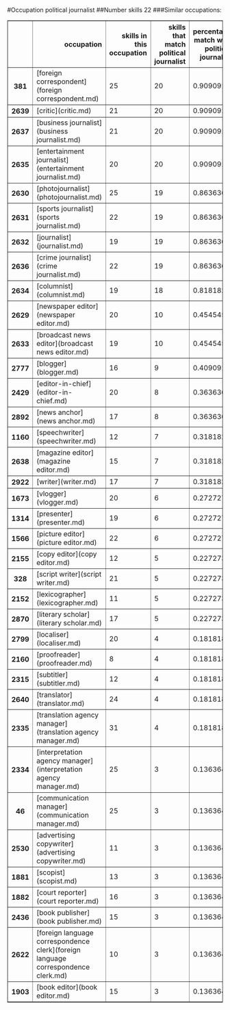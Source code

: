 #Occupation political journalist
##Number skills 22
###Similar occupations:
<table border="1" class="dataframe">
  <thead>
    <tr style="text-align: right;">
      <th></th>
      <th>occupation</th>
      <th>skills in this occupation</th>
      <th>skills that match political journalist</th>
      <th>percentage match with political journalist</th>
      <th>skills not in political journalist</th>
    </tr>
  </thead>
  <tbody>
    <tr>
      <th>381</th>
      <td>[foreign correspondent](foreign correspondent.md)</td>
      <td>25</td>
      <td>20</td>
      <td>0.909091</td>
      <td>5</td>
    </tr>
    <tr>
      <th>2639</th>
      <td>[critic](critic.md)</td>
      <td>21</td>
      <td>20</td>
      <td>0.909091</td>
      <td>1</td>
    </tr>
    <tr>
      <th>2637</th>
      <td>[business journalist](business journalist.md)</td>
      <td>21</td>
      <td>20</td>
      <td>0.909091</td>
      <td>1</td>
    </tr>
    <tr>
      <th>2635</th>
      <td>[entertainment journalist](entertainment journalist.md)</td>
      <td>20</td>
      <td>20</td>
      <td>0.909091</td>
      <td>0</td>
    </tr>
    <tr>
      <th>2630</th>
      <td>[photojournalist](photojournalist.md)</td>
      <td>25</td>
      <td>19</td>
      <td>0.863636</td>
      <td>6</td>
    </tr>
    <tr>
      <th>2631</th>
      <td>[sports journalist](sports journalist.md)</td>
      <td>22</td>
      <td>19</td>
      <td>0.863636</td>
      <td>3</td>
    </tr>
    <tr>
      <th>2632</th>
      <td>[journalist](journalist.md)</td>
      <td>19</td>
      <td>19</td>
      <td>0.863636</td>
      <td>0</td>
    </tr>
    <tr>
      <th>2636</th>
      <td>[crime journalist](crime journalist.md)</td>
      <td>22</td>
      <td>19</td>
      <td>0.863636</td>
      <td>3</td>
    </tr>
    <tr>
      <th>2634</th>
      <td>[columnist](columnist.md)</td>
      <td>19</td>
      <td>18</td>
      <td>0.818182</td>
      <td>1</td>
    </tr>
    <tr>
      <th>2629</th>
      <td>[newspaper editor](newspaper editor.md)</td>
      <td>20</td>
      <td>10</td>
      <td>0.454545</td>
      <td>10</td>
    </tr>
    <tr>
      <th>2633</th>
      <td>[broadcast news editor](broadcast news editor.md)</td>
      <td>19</td>
      <td>10</td>
      <td>0.454545</td>
      <td>9</td>
    </tr>
    <tr>
      <th>2777</th>
      <td>[blogger](blogger.md)</td>
      <td>16</td>
      <td>9</td>
      <td>0.409091</td>
      <td>7</td>
    </tr>
    <tr>
      <th>2429</th>
      <td>[editor-in-chief](editor-in-chief.md)</td>
      <td>20</td>
      <td>8</td>
      <td>0.363636</td>
      <td>12</td>
    </tr>
    <tr>
      <th>2892</th>
      <td>[news anchor](news anchor.md)</td>
      <td>17</td>
      <td>8</td>
      <td>0.363636</td>
      <td>9</td>
    </tr>
    <tr>
      <th>1160</th>
      <td>[speechwriter](speechwriter.md)</td>
      <td>12</td>
      <td>7</td>
      <td>0.318182</td>
      <td>5</td>
    </tr>
    <tr>
      <th>2638</th>
      <td>[magazine editor](magazine editor.md)</td>
      <td>15</td>
      <td>7</td>
      <td>0.318182</td>
      <td>8</td>
    </tr>
    <tr>
      <th>2922</th>
      <td>[writer](writer.md)</td>
      <td>17</td>
      <td>7</td>
      <td>0.318182</td>
      <td>10</td>
    </tr>
    <tr>
      <th>1673</th>
      <td>[vlogger](vlogger.md)</td>
      <td>20</td>
      <td>6</td>
      <td>0.272727</td>
      <td>14</td>
    </tr>
    <tr>
      <th>1314</th>
      <td>[presenter](presenter.md)</td>
      <td>19</td>
      <td>6</td>
      <td>0.272727</td>
      <td>13</td>
    </tr>
    <tr>
      <th>1566</th>
      <td>[picture editor](picture editor.md)</td>
      <td>22</td>
      <td>6</td>
      <td>0.272727</td>
      <td>16</td>
    </tr>
    <tr>
      <th>2155</th>
      <td>[copy editor](copy editor.md)</td>
      <td>12</td>
      <td>5</td>
      <td>0.227273</td>
      <td>7</td>
    </tr>
    <tr>
      <th>328</th>
      <td>[script writer](script writer.md)</td>
      <td>21</td>
      <td>5</td>
      <td>0.227273</td>
      <td>16</td>
    </tr>
    <tr>
      <th>2152</th>
      <td>[lexicographer](lexicographer.md)</td>
      <td>11</td>
      <td>5</td>
      <td>0.227273</td>
      <td>6</td>
    </tr>
    <tr>
      <th>2870</th>
      <td>[literary scholar](literary scholar.md)</td>
      <td>17</td>
      <td>5</td>
      <td>0.227273</td>
      <td>12</td>
    </tr>
    <tr>
      <th>2799</th>
      <td>[localiser](localiser.md)</td>
      <td>20</td>
      <td>4</td>
      <td>0.181818</td>
      <td>16</td>
    </tr>
    <tr>
      <th>2160</th>
      <td>[proofreader](proofreader.md)</td>
      <td>8</td>
      <td>4</td>
      <td>0.181818</td>
      <td>4</td>
    </tr>
    <tr>
      <th>2315</th>
      <td>[subtitler](subtitler.md)</td>
      <td>12</td>
      <td>4</td>
      <td>0.181818</td>
      <td>8</td>
    </tr>
    <tr>
      <th>2640</th>
      <td>[translator](translator.md)</td>
      <td>24</td>
      <td>4</td>
      <td>0.181818</td>
      <td>20</td>
    </tr>
    <tr>
      <th>2335</th>
      <td>[translation agency manager](translation agency manager.md)</td>
      <td>31</td>
      <td>4</td>
      <td>0.181818</td>
      <td>27</td>
    </tr>
    <tr>
      <th>2334</th>
      <td>[interpretation agency manager](interpretation agency manager.md)</td>
      <td>25</td>
      <td>3</td>
      <td>0.136364</td>
      <td>22</td>
    </tr>
    <tr>
      <th>46</th>
      <td>[communication manager](communication manager.md)</td>
      <td>25</td>
      <td>3</td>
      <td>0.136364</td>
      <td>22</td>
    </tr>
    <tr>
      <th>2530</th>
      <td>[advertising copywriter](advertising copywriter.md)</td>
      <td>11</td>
      <td>3</td>
      <td>0.136364</td>
      <td>8</td>
    </tr>
    <tr>
      <th>1881</th>
      <td>[scopist](scopist.md)</td>
      <td>13</td>
      <td>3</td>
      <td>0.136364</td>
      <td>10</td>
    </tr>
    <tr>
      <th>1882</th>
      <td>[court reporter](court reporter.md)</td>
      <td>16</td>
      <td>3</td>
      <td>0.136364</td>
      <td>13</td>
    </tr>
    <tr>
      <th>2436</th>
      <td>[book publisher](book publisher.md)</td>
      <td>15</td>
      <td>3</td>
      <td>0.136364</td>
      <td>12</td>
    </tr>
    <tr>
      <th>2622</th>
      <td>[foreign language correspondence clerk](foreign language correspondence clerk.md)</td>
      <td>10</td>
      <td>3</td>
      <td>0.136364</td>
      <td>7</td>
    </tr>
    <tr>
      <th>1903</th>
      <td>[book editor](book editor.md)</td>
      <td>15</td>
      <td>3</td>
      <td>0.136364</td>
      <td>12</td>
    </tr>
  </tbody>
</table>
